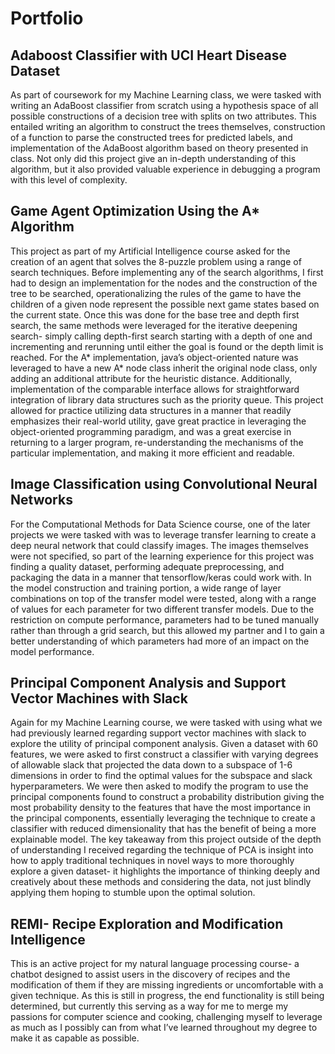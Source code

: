 # Portfolio

## Adaboost Classifier with UCI Heart Disease Dataset
  As part of coursework for my Machine Learning class, we were tasked with writing an AdaBoost classifier from scratch using a hypothesis space of all possible constructions of a decision tree with splits on two attributes. This entailed writing an algorithm to construct the trees themselves, construction of a function to parse the constructed trees for predicted labels, and implementation of the AdaBoost algorithm based on theory presented in class. Not only did this project give an in-depth understanding of this algorithm, but it also provided valuable experience in debugging a program with this level of complexity.

## Game Agent Optimization Using the A* Algorithm
  This project as part of my Artificial Intelligence course asked for the creation of an agent that solves the 8-puzzle problem using a range of search techniques. Before implementing any of the search algorithms, I first had to design an implementation for the nodes and the construction of the tree to be searched, operationalizing the rules of the game to have the children of a given node represent the possible next game states based on the current state. Once this was done for the base tree and depth first search, the same methods were leveraged for the iterative deepening search- simply calling depth-first search starting with a depth of one and incrementing and rerunning until either the goal is found or the depth limit is reached. For the A* implementation, java’s object-oriented nature was leveraged to have a new A* node class inherit the original node class, only adding an additional attribute for the heuristic distance. Additionally, implementation of the comparable interface allows for straightforward integration of library data structures such as the priority queue. This project allowed for practice utilizing data structures in a manner that readily emphasizes their real-world utility, gave great practice in leveraging the object-oriented programming paradigm, and was a great exercise in returning to a larger program, re-understanding the mechanisms of the particular implementation, and making it more efficient and readable.

## Image Classification using Convolutional Neural Networks
  For the Computational Methods for Data Science course, one of the later projects we were tasked with was to leverage transfer learning to create a deep neural network that could classify images. The images themselves were not specified, so part of the learning experience for this project was finding a quality dataset, performing adequate preprocessing, and packaging the data in a manner that tensorflow/keras could work with. In the model construction and training portion, a wide range of layer combinations on top of the transfer model were tested, along with a range of values for each parameter for two different transfer models. Due to the restriction on compute performance, parameters had to be tuned manually rather than through a grid search, but this allowed my partner and I to gain a better understanding of which parameters had more of an impact on the model performance.

## Principal Component Analysis and Support Vector Machines with Slack
  Again for my Machine Learning course, we were tasked with using what we had previously learned regarding support vector machines with slack to explore the utility of principal component analysis. Given a dataset with 60 features, we were asked to first construct a classifier with varying degrees of allowable slack that projected the data down to a subspace of 1-6 dimensions in order to find the optimal values for the subspace and slack hyperparameters. We were then asked to modify the program to use the principal components found to construct a probability distribution giving the most probability density to the features that have the most importance in the principal components, essentially leveraging the technique to create a classifier with reduced dimensionality that has the benefit of being a more explainable model. The key takeaway from this project outside of the depth of understanding I received regarding the technique of PCA is insight into how to apply traditional techniques in novel ways to more thoroughly explore a given dataset- it highlights the importance of thinking deeply and creatively about these methods and considering the data, not just blindly applying them hoping to stumble upon the optimal solution.

## REMI- Recipe Exploration and Modification Intelligence
  This is an active project for my natural language processing course- a chatbot designed to assist users in the discovery of recipes and the modification of them if they are missing ingredients or uncomfortable with a given technique. As this is still in progress, the end functionality is still being determined, but currently this serving as a way for me to merge my passions for computer science and cooking, challenging myself to leverage as much as I possibly can from what I’ve learned throughout my degree to make it as capable as possible.
